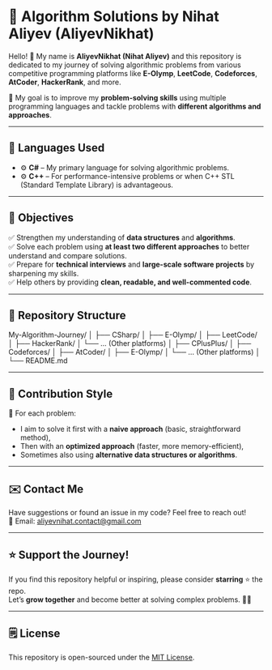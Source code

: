 # 🚀 Algorithm Solutions by Nihat Aliyev (AliyevNikhat)

Hello! 👋 My name is **AliyevNikhat (Nihat Aliyev)** and this repository is dedicated to my journey of solving algorithmic problems from various competitive programming platforms like **E-Olymp**, **LeetCode**, **Codeforces**, **AtCoder**, **HackerRank**, and more.

🧠 My goal is to improve my **problem-solving skills** using multiple programming languages and tackle problems with **different algorithms and approaches**.

---

## 🔧 Languages Used

- ⚙️ **C#** – My primary language for solving algorithmic problems.
- ⚙️ **C++** – For performance-intensive problems or when C++ STL (Standard Template Library) is advantageous.

---

## 🎯 Objectives

✅ Strengthen my understanding of **data structures** and **algorithms**.<br>
✅ Solve each problem using **at least two different approaches** to better understand and compare solutions.<br>
✅ Prepare for **technical interviews** and **large-scale software projects** by sharpening my skills.<br>
✅ Help others by providing **clean, readable, and well-commented code**.

---

## 📁 Repository Structure
My-Algorithm-Journey/
│
├── CSharp/
│ ├── E-Olymp/
│ ├── LeetCode/
│ ├── HackerRank/
│ └── ... (Other platforms)
│
├── CPlusPlus/
│ ├── Codeforces/
│ ├── AtCoder/
│ ├── E-Olymp/
│ └── ... (Other platforms)
│
└── README.md

---

## 📝 Contribution Style

🔹 For each problem:
- I aim to solve it first with a **naive approach** (basic, straightforward method),
- Then with an **optimized approach** (faster, more memory-efficient),
- Sometimes also using **alternative data structures or algorithms**.

---

## ✉️ Contact Me

Have suggestions or found an issue in my code? Feel free to reach out!  
📧 Email: [aliyevnihat.contact@gmail.com](mailto:aliyevnikhat.info@gmail.com)

---

## ⭐ Support the Journey!

If you find this repository helpful or inspiring, please consider **starring** ⭐ the repo.  
Let’s **grow together** and become better at solving complex problems. 💪🔥

---

## 🗒️ License

This repository is open-sourced under the [MIT License](LICENSE).
